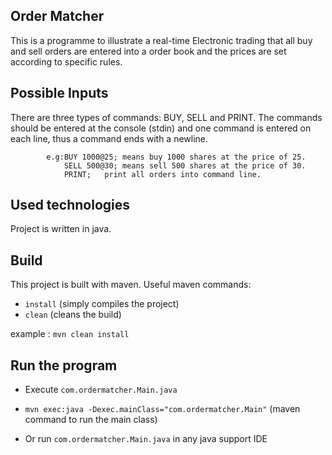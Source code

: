 
## Order Matcher
This is a programme to illustrate a real-time Electronic trading that all buy and sell orders are entered into a order book
and the prices are set according to specific rules.

## Possible Inputs
There are three types of commands: BUY, SELL and PRINT. The commands should be entered at the
console (stdin) and one command is entered on each line, thus a command ends with a newline.

            e.g:BUY 1000@25; means buy 1000 shares at the price of 25.
                SELL 500@30; means sell 500 shares at the price of 30.
                PRINT;   print all orders into command line.

## Used technologies
Project is written in java.
## Build
This project is built with maven.
Useful maven commands:

* `install` (simply compiles the project)
* `clean` (cleans the build)

example : `mvn clean install`

## Run the program
* Execute `com.ordermatcher.Main.java`

* `mvn exec:java -Dexec.mainClass="com.ordermatcher.Main"` (maven command to run the main class)
* Or run `com.ordermatcher.Main.java` in any java support IDE 


